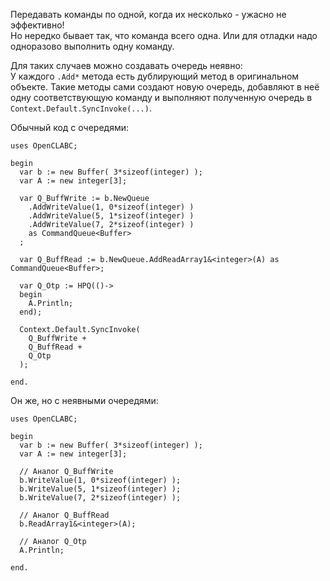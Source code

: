 


Передавать команды по одной, когда их несколько - ужасно не эффективно!\
Но нередко бывает так, что команда всего одна. Или для отладки надо одноразово выполнить одну команду.

Для таких случаев можно создавать очередь неявно:\
У каждого `.Add*` метода есть дублирующий метод в оригинальном объекте. Такие методы сами создают
новую очередь, добавляют в неё одну соответствующую команду и выполняют полученную очередь в `Context.Default.SyncInvoke(...)`.

Обычный код с очередями:
```
uses OpenCLABC;

begin
  var b := new Buffer( 3*sizeof(integer) );
  var A := new integer[3];
  
  var Q_BuffWrite := b.NewQueue
    .AddWriteValue(1, 0*sizeof(integer) )
    .AddWriteValue(5, 1*sizeof(integer) )
    .AddWriteValue(7, 2*sizeof(integer) )
    as CommandQueue<Buffer>
  ;
  
  var Q_BuffRead := b.NewQueue.AddReadArray1&<integer>(A) as CommandQueue<Buffer>;
  
  var Q_Otp := HPQ(()->
  begin
    A.Println;
  end);
  
  Context.Default.SyncInvoke(
    Q_BuffWrite +
    Q_BuffRead +
    Q_Otp
  );
  
end.
```
Он же, но с неявными очередями:
```
uses OpenCLABC;

begin
  var b := new Buffer( 3*sizeof(integer) );
  var A := new integer[3];
  
  // Аналог Q_BuffWrite
  b.WriteValue(1, 0*sizeof(integer) );
  b.WriteValue(5, 1*sizeof(integer) );
  b.WriteValue(7, 2*sizeof(integer) );
  
  // Аналог Q_BuffRead
  b.ReadArray1&<integer>(A);
  
  // Аналог Q_Otp
  A.Println;
  
end.
```


